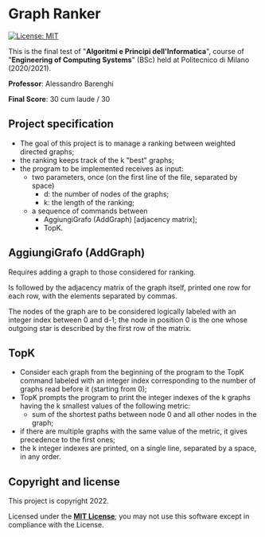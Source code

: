 <h1>Graph Ranker</h1>

[![License: MIT][license-image]][license]

This is the final test of "**Algoritmi e Principi dell'Informatica**", course of "**Engineering of Computing Systems**" (BSc) held at Politecnico di Milano (2020/2021).

**Professor**: Alessandro Barenghi

**Final Score**: 30 cum laude / 30

<h2>Project specification</h2>

- The goal of this project is to manage a ranking between weighted directed graphs;
- the ranking keeps track of the k "best" graphs;
- the program to be implemented receives as input:
    - two parameters, once (on the first line of the file, separated by space)
        - d: the number of nodes of the graphs;
        - k: the length of the ranking;
    - a sequence of commands between
        - AggiungiGrafo (AddGraph) [adjacency matrix];
        - TopK.

<h2>AggiungiGrafo (AddGraph)</h2>

Requires adding a graph to those considered for ranking. 

Is followed by the adjacency matrix of the graph itself, printed one row for each row, with the elements separated by commas.

The nodes of the graph are to be considered logically labeled with an integer index between 0 and d-1; the node in position 0 is the one whose outgoing star is described by the first row of the matrix.

<h2>TopK</h2>

- Consider each graph from the beginning of the program to the TopK command labeled with an integer index corresponding to the number of graphs read before it (starting from 0);
- TopK prompts the program to print the integer indexes of the k graphs having the k smallest values of the following metric:
    - sum of the shortest paths between node 0 and all other nodes in the graph;
- if there are multiple graphs with the same value of the metric, it gives precedence to the first ones;
- the k integer indexes are printed, on a single line, separated by a space, in any order.

<h2>Copyright and license</h2>

This project is copyright 2022.

Licensed under the **[MIT License][license]**; you may not use this software except in compliance with the License.

[license]: https://github.com/christian-confalonieri/Graph-Ranker-Prova-Finale-API-2020-2021/blob/main/LICENCE
[license-image]: https://img.shields.io/badge/License-MIT-blue.svg

